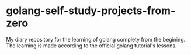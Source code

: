 # golang-self-study-projects-from-zero
My diary repository for the learning of golang complety from the begining.
The learning is made according to the official golang tutorial's lessons.
